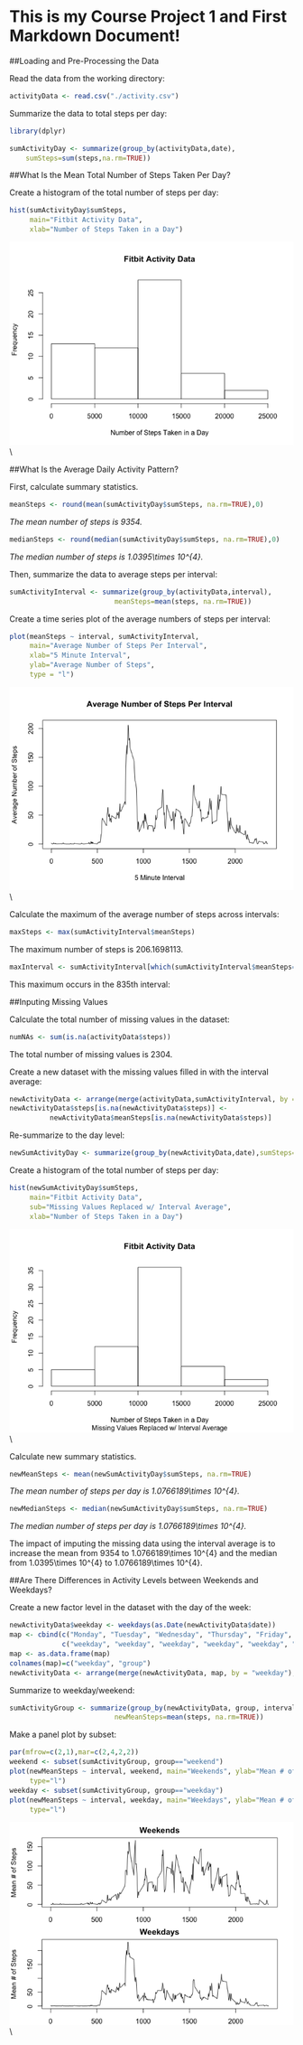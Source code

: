# This is my Course Project 1 and First Markdown Document!

##Loading and Pre-Processing the Data

Read the data from the working directory:

```r
activityData <- read.csv("./activity.csv")
```

Summarize the data to total steps per day:

```r
library(dplyr)
```


```r
sumActivityDay <- summarize(group_by(activityData,date),
    sumSteps=sum(steps,na.rm=TRUE))
```

##What Is the Mean Total Number of Steps Taken Per Day?

Create a histogram of the total number of steps per day:

```r
hist(sumActivityDay$sumSteps,
     main="Fitbit Activity Data",
     xlab="Number of Steps Taken in a Day")
```

![](PA1_template_files/figure-html/unnamed-chunk-4-1.png)\

##What Is the Average Daily Activity Pattern?

First, calculate summary statistics.


```r
meanSteps <- round(mean(sumActivityDay$sumSteps, na.rm=TRUE),0)
```
*The mean number of steps is 9354.*


```r
medianSteps <- round(median(sumActivityDay$sumSteps, na.rm=TRUE),0)
```
*The median number of steps is 1.0395\times 10^{4}.*

Then, summarize the data to average steps per interval:

```r
sumActivityInterval <- summarize(group_by(activityData,interval),
                          meanSteps=mean(steps, na.rm=TRUE))
```

Create a time series plot of the average numbers of steps per interval:

```r
plot(meanSteps ~ interval, sumActivityInterval,
     main="Average Number of Steps Per Interval",
     xlab="5 Minute Interval",
     ylab="Average Number of Steps",
     type = "l")
```

![](PA1_template_files/figure-html/unnamed-chunk-8-1.png)\

Calculate the maximum of the average number of steps across intervals:

```r
maxSteps <- max(sumActivityInterval$meanSteps)
```
The maximum number of steps is 206.1698113.


```r
maxInterval <- sumActivityInterval[which(sumActivityInterval$meanSteps==maxSteps),"interval"]
```
This maximum occurs in the 835th interval:

##Inputing Missing Values

Calculate the total number of missing values in the dataset:

```r
numNAs <- sum(is.na(activityData$steps))
```
The total number of missing values is 2304.

Create a new dataset with the missing values filled in with the interval average:

```r
newActivityData <- arrange(merge(activityData,sumActivityInterval, by = "interval"),date)
newActivityData$steps[is.na(newActivityData$steps)] <-
          newActivityData$meanSteps[is.na(newActivityData$steps)]
```

Re-summarize to the day level:

```r
newSumActivityDay <- summarize(group_by(newActivityData,date),sumSteps=sum(steps, na.rm=TRUE))
```

Create a histogram of the total number of steps per day:

```r
hist(newSumActivityDay$sumSteps,
     main="Fitbit Activity Data",
     sub="Missing Values Replaced w/ Interval Average",
     xlab="Number of Steps Taken in a Day")
```

![](PA1_template_files/figure-html/unnamed-chunk-14-1.png)\

Calculate new summary statistics.



```r
newMeanSteps <- mean(newSumActivityDay$sumSteps, na.rm=TRUE)
```
*The mean number of steps per day is 1.0766189\times 10^{4}.*


```r
newMedianSteps <- median(newSumActivityDay$sumSteps, na.rm=TRUE)
```
*The median number of steps per day is 1.0766189\times 10^{4}.*

The impact of imputing the missing data using the interval average is to increase the mean from 9354 to 1.0766189\times 10^{4} and the median from 1.0395\times 10^{4} to 1.0766189\times 10^{4}.

##Are There Differences in Activity Levels between Weekends and Weekdays?

Create a new factor level in the dataset with the day of the week:

```r
newActivityData$weekday <- weekdays(as.Date(newActivityData$date))
map <- cbind(c("Monday", "Tuesday", "Wednesday", "Thursday", "Friday", "Saturday", "Sunday"),
             c("weekday", "weekday", "weekday", "weekday", "weekday", "weekend", "weekend"))
map <- as.data.frame(map)
colnames(map)=c("weekday", "group")
newActivityData <- arrange(merge(newActivityData, map, by = "weekday"),date)
```

Summarize to weekday/weekend:

```r
sumActivityGroup <- summarize(group_by(newActivityData, group, interval),
                          newMeanSteps=mean(steps, na.rm=TRUE))
```

Make a panel plot by subset:

```r
par(mfrow=c(2,1),mar=c(2,4,2,2))
weekend <- subset(sumActivityGroup, group=="weekend")
plot(newMeanSteps ~ interval, weekend, main="Weekends", ylab="Mean # of Steps",
     type="l")
weekday <- subset(sumActivityGroup, group=="weekday")
plot(newMeanSteps ~ interval, weekday, main="Weekdays", ylab="Mean # of Steps",
     type="l")
```

![](PA1_template_files/figure-html/unnamed-chunk-19-1.png)\

